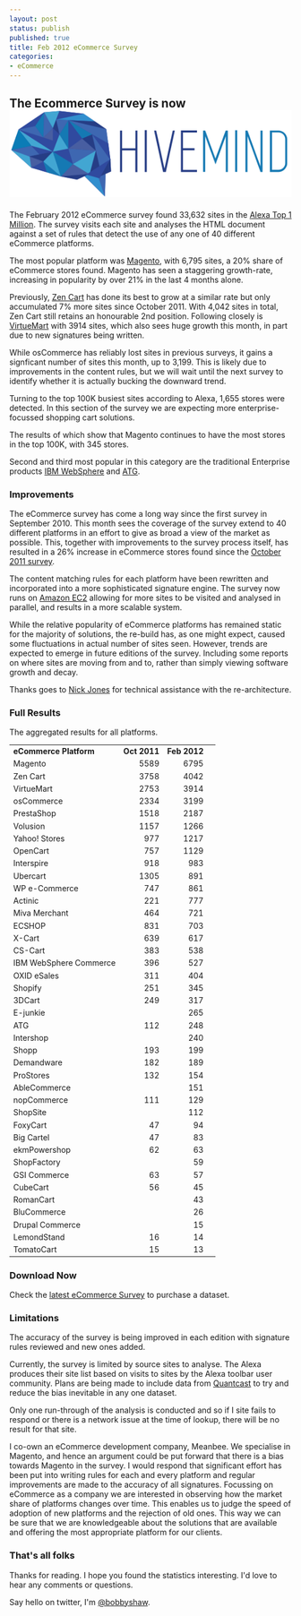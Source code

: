 ```yaml
---
layout: post
status: publish
published: true
title: Feb 2012 eCommerce Survey
categories:
- eCommerce
---
```


<div class="hivemind-promo">
    <h2>The Ecommerce Survey is now <a href="https://askhivemind.com/"><img src="/img/2015/06/hivemind_logo.svg" class="hivemind_logo" /></a></h2>
</div>

The February 2012 eCommerce survey found 33,632 sites in the <a href="http://www.alexa.com/topsites">Alexa Top 1 Million</a>.  The survey visits each site and analyses the HTML document against a set of rules that detect the use of any one of 40 different eCommerce platforms.

The most popular platform was <a href="http://www.magentocommerce.com">Magento</a>, with 6,795 sites, a 20% share of eCommerce stores found.  Magento has seen a staggering growth-rate, increasing in popularity by over 21% in the last 4 months alone.

Previously, <a href="http://www.zen-cart.com/">Zen Cart</a> has done its best to grow at a similar rate but only accumulated 7% more sites since October 2011.  With 4,042 sites in total, Zen Cart still retains an honourable 2nd position.  Following closely is <a href="http://virtuemart.net/">VirtueMart</a> with 3914 sites, which also sees huge growth this month, in part due to new signatures being written.

While osCommerce has reliably lost sites in previous surveys, it gains a signficant number of sites this month, up to 3,199.  This is likely due to improvements in the content rules, but we will wait until the next survey to identify whether it is actually bucking the downward trend.

<div id="mostPopularMillion"></div>

Turning to the top 100K busiest sites according to Alexa, 1,655 stores were detected.  In this section of the survey we are expecting more enterprise-focussed shopping cart solutions.

The results of which show that Magento continues to have the most stores in the top 100K, with 345 stores.

Second and third most popular in this category are the traditional Enterprise products <a href="www.ibm.com/software/websphere">IBM WebSphere</a> and <a href="http://www.atg.com">ATG</a>.

<div id="mostPopularHundredThousand"></div>

### Improvements

The eCommerce survey has come a long way since the first survey in September 2010.  This month sees the coverage of the survey extend to 40 different platforms in an effort to give as broad a view of the market as possible.  This, together with improvements to the survey process itself, has resulted in a 26% increase in eCommerce stores found since the <a href="http://tomrobertshaw.net/2011/10/oct-2011-ecommerce-survey/">October 2011 survey</a>.

The content matching rules for each platform have been rewritten and incorporated into a more sophisticated signature engine.  The survey now runs on <a href="http://aws.amazon.com/ec2/">Amazon EC2</a> allowing for more sites to be visited and analysed in parallel, and results in a more scalable system.

While the relative popularity of eCommerce platforms has remained static for the majority of solutions, the re-build has, as one might expect, caused some fluctuations in actual number of sites seen.  However, trends are expected to emerge in future editions of the survey.  Including some reports on where sites are moving from and to, rather than simply viewing software growth and decay.

Thanks goes to <a href="http://twitter.com/nickj89">Nick Jones</a> for technical assistance with the re-architecture.

### Full Results

The aggregated results for all platforms.

<table>
<tbody>
<tr>
<td><strong>eCommerce Platform</strong></td>
<td align="right"><strong>Oct 2011</strong></td>
<td align="right"><strong>Feb 2012</strong></td>
</tr>
<tr>
<td>Magento</td>
<td align="right">5589</td>
<td align="right">6795</td>
</tr>
<tr>
<td>Zen Cart</td>
<td align="right">3758</td>
<td align="right">4042</td>
</tr>
<tr>
<td>VirtueMart</td>
<td align="right">2753</td>
<td align="right">3914</td>
</tr>
<tr>
<td>osCommerce</td>
<td align="right">2334</td>
<td align="right">3199</td>
</tr>
<tr>
<td>PrestaShop</td>
<td align="right">1518</td>
<td align="right">2187</td>
</tr>
<tr>
<td>Volusion</td>
<td align="right">1157</td>
<td align="right">1266</td>
</tr>
<tr>
<td>Yahoo! Stores</td>
<td align="right">977</td>
<td align="right">1217</td>
</tr>
<tr>
<td>OpenCart</td>
<td align="right">757</td>
<td align="right">1129</td>
</tr>
<tr>
<td>Interspire</td>
<td align="right">918</td>
<td align="right">983</td>
</tr>
<tr>
<td>Ubercart</td>
<td align="right">1305</td>
<td align="right">891</td>
</tr>
<tr>
<td>WP e-Commerce</td>
<td align="right">747</td>
<td align="right">861</td>
</tr>
<tr>
<td>Actinic</td>
<td align="right">221</td>
<td align="right">777</td>
</tr>
<tr>
<td>Miva Merchant</td>
<td align="right">464</td>
<td align="right">721</td>
</tr>
<tr>
<td>ECSHOP</td>
<td align="right">831</td>
<td align="right">703</td>
</tr>
<tr>
<td>X-Cart</td>
<td align="right">639</td>
<td align="right">617</td>
</tr>
<tr>
<td>CS-Cart</td>
<td align="right">383</td>
<td align="right">538</td>
</tr>
<tr>
<td>IBM WebSphere Commerce</td>
<td align="right">396</td>
<td align="right">527</td>
</tr>
<tr>
<td>OXID eSales</td>
<td align="right">311</td>
<td align="right">404</td>
</tr>
<tr>
<td>Shopify</td>
<td align="right">251</td>
<td align="right">345</td>
</tr>
<tr>
<td>3DCart</td>
<td align="right">249</td>
<td align="right">317</td>
</tr>
<tr>
<td>E-junkie</td>
<td align="right"></td>
<td align="right">265</td>
</tr>
<tr>
<td>ATG</td>
<td align="right">112</td>
<td align="right">248</td>
</tr>
<tr>
<td>Intershop</td>
<td align="right"></td>
<td align="right">240</td>
</tr>
<tr>
<td>Shopp</td>
<td align="right">193</td>
<td align="right">199</td>
</tr>
<tr>
<td>Demandware</td>
<td align="right">182</td>
<td align="right">189</td>
</tr>
<tr>
<td>ProStores</td>
<td align="right">132</td>
<td align="right">154</td>
</tr>
<tr>
<td>AbleCommerce</td>
<td align="right"></td>
<td align="right">151</td>
<td align="right"></td>
</tr>
<tr>
<td>nopCommerce</td>
<td align="right">111</td>
<td align="right">129</td>
</tr>
<tr>
<td>ShopSite</td>
<td align="right"></td>
<td align="right">112</td>
</tr>
<tr>
<td>FoxyCart</td>
<td align="right">47</td>
<td align="right">94</td>
</tr>
<tr>
<td>Big Cartel</td>
<td align="right">47</td>
<td align="right">83</td>
</tr>
<tr>
<td>ekmPowershop</td>
<td align="right">62</td>
<td align="right">63</td>
</tr>
<tr>
<td>ShopFactory</td>
<td align="right"></td>
<td align="right">59</td>
<td align="right"></td>
</tr>
<tr>
<td>GSI Commerce</td>
<td align="right">63</td>
<td align="right">57</td>
</tr>
<tr>
<td>CubeCart</td>
<td align="right">56</td>
<td align="right">45</td>
</tr>
<tr>
<td>RomanCart</td>
<td align="right"></td>
<td align="right">43</td>
</tr>
<tr>
<td>BluCommerce</td>
<td align="right"></td>
<td align="right">26</td>
</tr>
<tr>
<td>Drupal Commerce</td>
<td align="right"></td>
<td align="right">15</td>
</tr>
<tr>
<td>LemondStand</td>
<td align="right">16</td>
<td align="right">14</td>
</tr>
<tr>
<td>TomatoCart</td>
<td align="right">15</td>
<td align="right">13</td>
</tr>
</tbody>
</table>


### Download Now

<p>Check the <a href="http://tomrobertshaw.net/2013/03/feb-2013-ecommerce-survey/">latest eCommerce Survey</a> to purchase a dataset.</p>

### Limitations

The accuracy of the survey is being improved in each edition with signature rules reviewed and new ones added.  

Currently, the survey is limited by source sites to analyse.  The Alexa produces their site list based on visits to sites by the Alexa toolbar user community.  Plans are being made to include data from <a href="http://www.quantcast.com/top-sites-1">Quantcast</a> to try and reduce the bias inevitable in any one dataset.

Only one run-through of the analysis is conducted and so if I site fails to respond or there is a network issue at the time of lookup, there will be no result for that site.

I co-own an eCommerce development company, Meanbee.  We specialise in Magento, and hence an argument could be put forward that there is a bias towards Magento in the survey.  I would respond that significant effort has been put into writing rules for each and every platform and regular improvements are made to the accuracy of all signatures.  Focussing on eCommerce as a company we are interested in observing how the market share of platforms changes over time.  This enables us to judge the speed of adoption of new platforms and the rejection of old ones.  This way we can be sure that we are knowledgeable about the solutions that are available and offering the most appropriate platform for our clients.

<h3>That's all folks</h3>

Thanks for reading.  I hope you found the statistics interesting.  I'd love to hear any comments or questions.

Say hello on twitter, I'm <a href="http://twitter.com/bobbyshaw">@bobbyshaw</a>.

<script type="text/javascript">// <![CDATA[
	var chart = [];
  domReady.on(function() {
		chart[0] = new Highcharts.Chart({
			chart: {
        backgroundColor: null,
				renderTo: 'mostPopularMillion',
				plotBackgroundColor: null,
				plotBorderWidth: null,
				plotShadow: false,
			},
			title: {
				text: 'Most Popular eCommerce Software (Top 1M Sites), Feb 2012'
			},
			tooltip: {
				formatter: function() {
					return '<b>'+ this.point.name +'</b>: '+ this.percentage.toFixed(1) +' %';
				}
			},
			plotOptions: {
				pie: {
					allowPointSelect: true,
					cursor: 'pointer',
					dataLabels: {
						enabled: true,
						color: '#000000',
						connectorColor: '#000000',
						formatter: function() {
							return '<b>'+ this.point.name +'</b>';
						}
					}
				}
			},
		    series: [{
				type: 'pie',
				name: 'eCommerce Market Share',
				data: [
					['Magento',   6795],
					['Zen Cart',  4042],
					['VirtueMart',    3914],
					['osCommerce',     3199],
					['PrestaShop',   2187],
					['Volusion',   1266],
					['Yahoo! Stores',  1217],
					['OpenCart',     1129],
					['Interspire',   983],
					['Ubercart',   891],
					['WP e-Commerce',  861],
					['Actinic',  777],
					['Others',   6371]
				]
			}]
		});
    chart[1] = new Highcharts.Chart({
			chart: {
				backgroundColor: null,
				renderTo: 'mostPopularHundredThousand',
				plotBackgroundColor: null,
				plotBorderWidth: null,
				plotShadow: false,
			},
			title: {
				text: 'Most Popular eCommerce Software (Top 100K Sites), Feb 2012'
			},
			tooltip: {
				formatter: function() {
					return '<b>'+ this.point.name +'</b>: '+ this.percentage.toFixed(1) +' %';
				}
			},
			plotOptions: {
				pie: {
					allowPointSelect: true,
					cursor: 'pointer',
					dataLabels: {
						enabled: true,
						color: '#000000',
						connectorColor: '#000000',
						formatter: function() {
							return '<b>'+ this.point.name +'</b>';
						}
					}
				}
			},
		    series: [{
				type: 'pie',
				name: 'eCommerce Market Share',
				data: [
					['Magento',   345],
					['IBM WebSphere',  185],
					['ATG',    123],
					['VirtueMart',     115],
					['osCommerce',   101],
        	['Actinic',   91],
					['Demandware',  64],
					['Intershop',    62],
          ['Yahoo! Stores', 58],
          ['Zen Cart',  56],
					['ECSHOP',    56],
          ['Ubercart', 41],
          ['GSI Commerce', 39],
					['MivaMerchant',  38],
          ['Volusion', 34],
					['Others',    247]
				]
			}]
		});
	});
// ]]></script>
